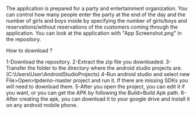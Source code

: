 The application is prepared for a party and entertainment organization.
You can control how many people enter the party at the end of the day and the number of girls and boys 
inside by specifying the number of girls/boys and reservations/without reservations of the customers coming through the application.
You can look at the application with "App Screenshot.png" in the repository.


How to download ?

1-Download the repository.
2-Extract the zip file you downloaded.
3-Transfer the folder to the directory where the android studio projects are. (C:\Users\User\AndroidStudioProjects)
4-Run android studio and select new File>Open>tpdemo-master project and run it. If there are missing SDKs you will need to download them.
5-After you open the project, you can edit it if you want, or you can get the APK by following the Build>Build Apk path.
6-After creating the apk, you can download it to your google drive and install it on any android mobile phone.
